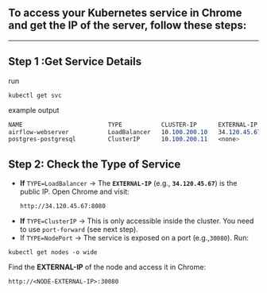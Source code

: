 ## To access your Kubernetes service in **Chrome** and get the **IP of the server**, follow these steps:
---

## Step 1 :Get Service Details
run
```
kubectl get svc
```

example output
``` scss
NAME                        TYPE           CLUSTER-IP      EXTERNAL-IP     PORT(S)          AGE
airflow-webserver           LoadBalancer   10.100.200.10   34.120.45.67    8080:80/TCP      10m
postgres-postgresql         ClusterIP      10.100.200.11   <none>          5432/TCP         10m
```

## Step 2: Check the Type of Service
- **If** `TYPE=LoadBalancer` → The **`EXTERNAL-IP`** (e.g., **`34.120.45.67`**) is the public IP. Open Chrome and visit:
  ```arduino
  http://34.120.45.67:8080
  ```
- **If** `TYPE=ClusterIP` → This is only accessible inside the cluster. You need to use `port-forward` (see next step).
- If `TYPE=NodePort` → The service is exposed on a port (e.g.,`30080`). Run:
```
kubectl get nodes -o wide
```
Find the **EXTERNAL-IP** of the node and access it in Chrome:
```arduino
http://<NODE-EXTERNAL-IP>:30080
```
 
  

 

